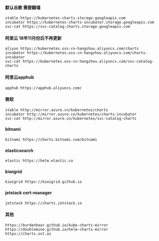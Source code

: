 #### 默认谷歌 需要翻墙
    stable https://kubernetes-charts.storage.googleapis.com
    incubator https://kubernetes-charts-incubator.storage.googleapis.com
    svc-cat https://svc-catalog-charts.storage.googleapis.com
#### 阿里云 18年11月份后不再更新
    aliyun https://kubernetes.oss-cn-hangzhou.aliyuncs.com/charts
    incubator https://kubernetes.oss-cn-hangzhou.aliyuncs.com/charts-incubator
    svc-cat https://kubernetes.oss-cn-hangzhou.aliyuncs.com/svc-catalog-charts
#### 阿里云apphub
    apphub https://apphub.aliyuncs.com/
#### 微软
    stable http://mirror.azure.cn/kubernetes/charts
    incubator http://mirror.azure.cn/kubernetes/charts-incubator
    svc-cat http://mirror.azure.cn/kubernetes/svc-catalog-charts
#### bitnami
    bitnami https://charts.bitnami.com/bitnami
#### elasticsearch
    elastic https://helm.elastic.co
#### kiwigrid
    kiwigrid https://kiwigrid.github.io
#### jetstack cert-manager
    jetstack https://charts.jetstack.io
#### 其他
    https://burdenbear.github.io/kube-charts-mirror
    https://doublemine.github.io/helm-charts-mirror
    https://charts.ost.ai
